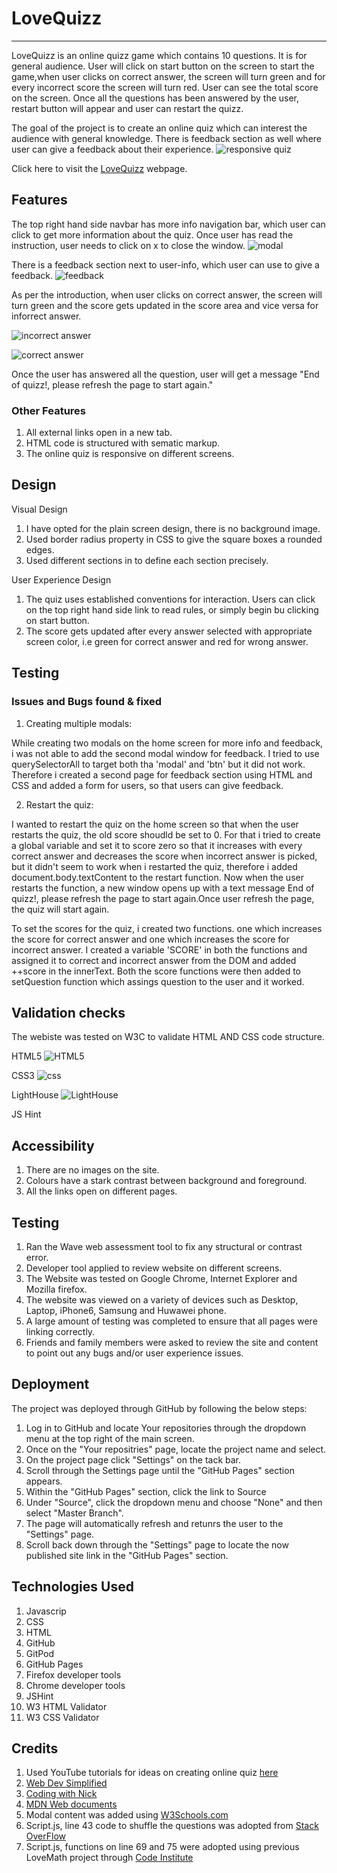 # LoveQuizz
_________________________________
LoveQuizz is an online quizz game which contains 10 questions. It is for general audience. User will click on start button on the screen to start the game,when user clicks on correct answer, the screen will turn green and for every incorrect score the screen will turn red. User can see the total score on the screen. Once all the questions has been answered by the user, restart button will appear and user can restart the quizz.

The goal of the project is to create an online quiz which can interest the audience with general knowledge. There is feedback section as well where user can give a feedback about their experience.
![responsive quiz](https://user-images.githubusercontent.com/93731898/151250892-d330c66d-11ed-47fb-a2c4-2c2111848a2c.PNG)


Click here to visit the [LoveQuizz](https://deepak9912.github.io/LoveQuizz/) webpage.

## Features

The top right hand side navbar has more info navigation bar, which user can click to get more information about the quiz. Once user has read the instruction, user needs to click on x to close the window. 
![modal](https://user-images.githubusercontent.com/93731898/151251284-c420bb3e-6cba-4460-abfa-98175468b149.PNG)


There is a feedback section next to user-info, which user can use to give a feedback.
![feedback](https://user-images.githubusercontent.com/93731898/151251309-5b65e01d-516f-4bf3-85f8-72c24cdd5414.PNG)

As per the introduction, when user clicks on correct answer, the screen will turn green and the score gets updated in the score area and vice versa for inforrect answer.

![incorrect answer](https://user-images.githubusercontent.com/93731898/150696270-4f025ec0-7b33-43b6-8a57-00141dce3d3d.PNG)

![correct answer](https://user-images.githubusercontent.com/93731898/150696271-bea0e06a-9a43-41a2-a346-bf820b1871d8.PNG)

Once the user has answered all the question, user will get a message "End of quizz!, please refresh the page to start again."

### Other Features
1. All external links open in a new tab.
2. HTML code is structured with sematic markup.
3. The online quiz is responsive on different screens.

## Design
Visual Design
1. I have opted for the plain screen design, there is no background image.
2. Used border radius property in CSS to give the square boxes a rounded edges.
3. Used different sections in to define each section precisely.

User Experience Design
1. The quiz uses established conventions for interaction. Users can click on the top right hand side link to read rules, or simply begin bu clicking on start button.
2. The score gets updated after every answer selected with appropriate screen color, i.e green for correct answer and red for wrong answer.

## Testing

### Issues and Bugs found & fixed

1. Creating multiple modals:

While creating two modals on the home screen for more info and feedback, i was not able to add the second modal window for feedback. I tried to use querySelectorAll to target both tha 'modal' and 'btn' but it did not work. Therefore i created a second page for feedback section using HTML and CSS and added a form for users, so that users can give feedback.

2. Restart the quiz:

I wanted to restart the quiz on the home screen so that when the user restarts the quiz, the old score shoudld be set to 0. For that i tried to create a global variable and set it to score zero so that it increases with every correct answer and decreases the score when incorrect answer is picked, but it didn't seem to work when i restarted the quiz, therefore i added document.body.textContent to the restart function. Now when the user restarts the function, a new window opens up with a text message End of quizz!, please refresh the page to start again.Once user refresh the page, the quiz will start again.

To set the scores for the quiz, i created two functions. one which increases the score for correct answer and one which increases the score for incorrect answer. I created a variable 'SCORE' in both the functions and assigned it to correct and incorrect answer from the DOM and added ++score in the innerText. Both the score functions were then added to setQuestion function which assings question to the user and it worked.

## Validation checks
The webiste was tested on W3C to validate HTML AND CSS code structure.

HTML5
![HTML5](https://user-images.githubusercontent.com/93731898/150697642-1e5b0cff-6f0a-4016-b8d9-3823956c3375.PNG)

CSS3
![css](https://user-images.githubusercontent.com/93731898/150697653-a851939c-33b8-4823-a93d-9e472fcfff45.PNG)

LightHouse
![LightHouse](https://user-images.githubusercontent.com/93731898/150697744-1337031b-2417-459c-bbb9-cab7d615e9fd.PNG)

JS Hint


## Accessibility
1. There are no images on the site.
2. Colours have a stark contrast between background and foreground.
3. All the links open on different pages.

## Testing
1. Ran the Wave web assessment tool to fix any structural or contrast error.
2. Developer tool applied to review website on different screens.
3. The Website was tested on Google Chrome, Internet Explorer and Mozilla firefox.
4. The website was viewed on a variety of devices such as Desktop, Laptop, iPhone6, Samsung and Huwawei phone.
5. A large amount of testing was completed to ensure that all pages were linking correctly.
6. Friends and family members were asked to review the site and content to point out any bugs and/or user experience issues.

## Deployment
The project was deployed through GitHub by following the below steps:
1. Log in to GitHub and locate Your repositories through the dropdown menu at the top right of the main screen.
2. Once on the "Your repositries" page, locate the project name and select.
3. On the project page click "Settings" on the tack bar.
4. Scroll through the Settings page until the "GitHub Pages" section appears.
5. Within the "GitHub Pages" section, click the link to Source
6. Under "Source", click the dropdown menu and choose "None" and then select "Master Branch".
7. The page will automatically refresh and retunrs the user to the "Settings" page.
8. Scroll back down through the "Settings" page to locate the now published site link in the "GitHub Pages" section.

## Technologies Used
1. Javascrip
2. CSS
3. HTML
4. GitHub
5. GitPod
6. GitHub Pages
7. Firefox developer tools
8. Chrome developer tools
9. JSHint
10. W3 HTML Validator
11. W3 CSS Validator

## Credits
1. Used YouTube tutorials for ideas on creating online quiz [here](https://www.youtube.com/watch?v=49pYIMygIcU&t=191s)
2. [Web Dev Simplified](https://www.youtube.com/channel/UCFbNIlppjAuEX4znoulh0Cw)
3. [Coding with Nick](https://www.youtube.com/channel/UCsseF0Swqs5FsXXtEXo1m_A)
4. [MDN Web documents](https://developer.mozilla.org/en-US/docs/Web/JavaScript)
5. Modal content was added using [W3Schools.com](https://www.w3schools.com/w3css/w3css_modal.asp)
6. Script.js, line 43 code to shuffle the questions was adopted from [Stack OverFlow](https://stackoverflow.com/)
7. Script.js, functions on line 69 and 75 were adopted using previous LoveMath project through [Code Institute](https://codeinstitute.net/ie/)
